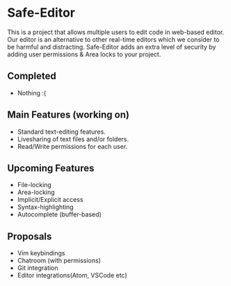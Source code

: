 # Safe-Editor
This is a project that allows multiple users to edit code in web-based editor. Our editor is an alternative to other real-time editors which we consider to be harmful and distracting. Safe-Editor adds an extra level of security by adding user permissions & Area locks to your project. 

## Completed
- Nothing :(

## Main Features (working on)
- Standard text-editing features.
- Livesharing of text files and/or folders.
- Read/Write permissions for each user.

## Upcoming Features
- File-locking
- Area-locking
- Implicit/Explicit access
- Syntax-highlighting
- Autocomplete (buffer-based)

## Proposals
- Vim keybindings
- Chatroom (with permissions)
- Git integration
- Editor integrations(Atom, VSCode etc)
